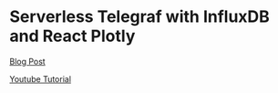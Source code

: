 # Serverless Telegraf with InfluxDB and React Plotly

[Blog Post](https://dev.to/bronifty/serverless-telegraf-influxdb-with-react-plotly-2m3b/)

[Youtube Tutorial](https://youtu.be/UiejSkf7WLk)
